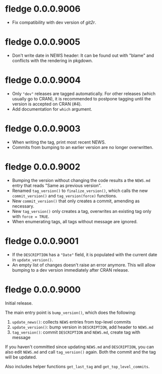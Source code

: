 # fledge 0.0.0.9006

- Fix compatibility with dev version of _git2r_.


# fledge 0.0.0.9005

- Don't write date in NEWS header: It can be found out with "blame" and conflicts with the rendering in pkgdown.


# fledge 0.0.0.9004

- Only `"dev"` releases are tagged automatically. For other releases (which usually go to CRAN), it is recommended to postpone tagging until the version is accepted on CRAN (#4).
- Add documentation for `which` argument.


# fledge 0.0.0.9003

- When writing the tag, print most recent NEWS.
- Commits from bumping to an earlier version are no longer overwritten.


# fledge 0.0.0.9002

- Bumping the version without changing the code results a the `NEWS.md` entry that reads "Same as previous version".
- Renamed `tag_version()` to `finalize_version()`, which calls the new `commit_version()` and `tag_version(force)` functions.
- New `commit_version()` that only creates a commit, amending as necessary.
- New `tag_version()` only creates a tag, overwrites an existing tag only with `force = TRUE`.
- When enumerating tags, all tags without message are ignored.


# fledge 0.0.0.9001

- If the `DESCRIPTION` has a `"Date"` field, it is populated with the current date in `update_version()`.
- An empty list of changes doesn't raise an error anymore. This will allow bumping to a dev version immediately after CRAN release.


# fledge 0.0.0.9000

Initial release.

The main entry point is `bump_version()`, which does the following:

1.  `update_news()`: collects `NEWS` entries from top-level commits
2.  `update_version()`: bump version in `DESCRIPTION`, add header to `NEWS.md`
3.  `tag_version()`: commit `DESCRIPTION` and `NEWS.md`, create tag with message

If you haven't committed since updating `NEWS.md` and `DESCRIPTION`, you can also edit `NEWS.md` and call `tag_version()` again. Both the commit and the tag will be updated.

Also includes helper functions `get_last_tag` and `get_top_level_commits`.
